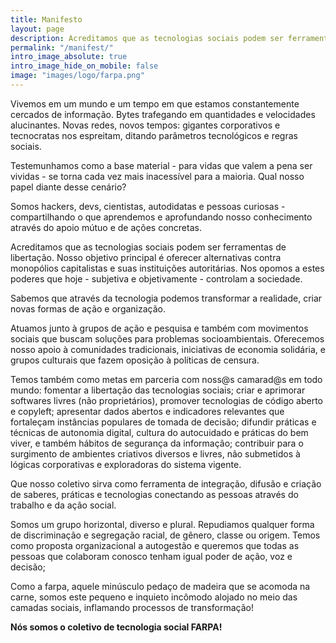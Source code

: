 ```yaml
---
title: Manifesto
layout: page
description: Acreditamos que as tecnologias sociais podem ser ferramentas de libertação. Nosso objetivo principal é oferecer alternativas contra monopólios capitalistas e suas instituições autoritárias. Nos opomos a estes poderes que hoje - subjetiva e objetivamente - controlam a sociedade...
permalink: "/manifest/"
intro_image_absolute: true
intro_image_hide_on_mobile: false
image: "images/logo/farpa.png"
---
```


Vivemos em um mundo e um tempo em que estamos constantemente cercados de informação. Bytes trafegando em quantidades e velocidades alucinantes. Novas redes, novos tempos: gigantes corporativos e tecnocratas nos espreitam, ditando parâmetros tecnológicos e regras sociais.

Testemunhamos como a base material - para vidas que valem a pena ser vividas - se torna cada vez mais inacessível para a maioria. Qual nosso papel diante desse cenário?

Somos hackers, devs, cientistas, autodidatas e pessoas curiosas - compartilhando o que aprendemos e aprofundando nosso conhecimento através do apoio mútuo e de ações concretas.

Acreditamos que as tecnologias sociais podem ser ferramentas de libertação. Nosso objetivo principal é oferecer alternativas contra monopólios capitalistas e suas instituições autoritárias. Nos opomos a estes poderes que hoje - subjetiva e objetivamente - controlam a sociedade. 

Sabemos que através da tecnologia podemos transformar a realidade, criar novas formas de ação e organização. 

Atuamos junto à grupos de ação e pesquisa e também com movimentos sociais que buscam soluções para problemas socioambientais. Oferecemos nosso apoio à comunidades tradicionais, iniciativas de economia solidária, e grupos culturais que fazem oposição à políticas de censura.

Temos também como metas em parceria com noss@s camarad@s em todo mundo: fomentar a libertação das tecnologias sociais; criar e aprimorar softwares livres (não proprietários), promover tecnologias de código aberto e copyleft; apresentar dados abertos e indicadores relevantes que fortaleçam instâncias populares de tomada de decisão; difundir práticas e técnicas de autonomia digital, cultura do autocuidado e práticas do bem viver, e também hábitos de segurança da informação; contribuir para o surgimento de ambientes criativos diversos e livres, não submetidos à lógicas corporativas e exploradoras do sistema vigente.

Que nosso coletivo sirva como ferramenta de integração, difusão e criação de saberes, práticas e tecnologias conectando as pessoas através do trabalho e da ação social.

Somos um grupo horizontal, diverso e plural. Repudiamos qualquer forma de discriminação e segregação racial, de gênero, classe ou origem. Temos como proposta organizacional a autogestão e queremos que todas as pessoas que colaboram conosco tenham igual poder de ação, voz e decisão;

Como a farpa, aquele minúsculo pedaço de madeira que se acomoda na carne, somos este pequeno e inquieto incômodo alojado no meio das camadas sociais, inflamando processos de transformação!

**Nós somos o coletivo de tecnologia social FARPA!**

